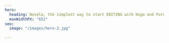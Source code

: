 ```yaml
---
hero:
  heading: Novela, the simplest way to start EDITING with Hugo and Forestry.
  maxWidthPX: "652"
seo:
  image: "/images/hero-2.jpg"

---
```

